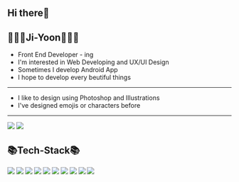 ## Hi there👋

## 👩🏻‍💻Ji-Yoon👩🏻‍💻

* Front End Developer - ing
* I'm interested in Web Developing and UX/UI Design
* Sometimes I develop Android App
* I hope to develop every beutiful things
***
* I like to design using Photoshop and Illustrations
* I've designed emojis or characters before
***
<a href="https://codingding365.tistory.com/m" target="_blank"> <img src="https://img.shields.io/badge/Notion-000000?style=flat-square&logo=notion&logoColor=white"/></a> <a href="https://codingding365.tistory.com/m" target="_blank"> <img src="https://img.shields.io/badge/Tistory-000000?style=flat-square"/></a>

## 📚Tech-Stack📚
<img src="https://img.shields.io/badge/Python-3776AB?style=flat-square&logo=python&logoColor=white"/> <img src="https://img.shields.io/badge/Java-007369?style=flat-square&logo=java&logoColor=white"/> <img src="https://img.shields.io/badge/JavaScript-F7DD1E?style=flat-square&logo=javascript&logoColor=white"/> <img src="https://img.shields.io/badge/Android-3DDC84?style=flat-square&logo=android&logoColor=white"/> <img src="https://img.shields.io/badge/C-A8B9CC?style=flat-square&logo=c&logoColor=white"/> <img src="https://img.shields.io/badge/HTML5-E34F26?style=flat-square&logo=html5&logoColor=white"/> <img src="https://img.shields.io/badge/CSS3-1572B6?style=flat-square&logo=css3&logoColor=white"/> <img src="https://img.shields.io/badge/Adobe-FF0000?style=flat-square&logo=adobe&logoColor=white"/> <img src="https://img.shields.io/badge/GitHub-181717?style=flat-square&logo=github&logoColor=white"/> <img src="https://img.shields.io/badge/Figma-F24E1E?style=flat-square&logo=figma&logoColor=white"/>

<!--
**jy9922/jy9922** is a ✨ _special_ ✨ repository because its `README.md` (this file) appears on your GitHub profile.

Here are some ideas to get you started:

- 🔭 I’m currently working on ...
- 🌱 I’m currently learning ...
- 👯 I’m looking to collaborate on ...
- 🤔 I’m looking for help with ...
- 💬 Ask me about ...
- 📫 How to reach me: ...
- 😄 Pronouns: ...
- ⚡ Fun fact: ...
-->
